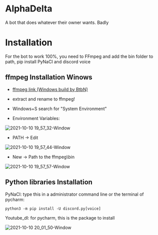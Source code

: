 # AlphaDelta
A bot that does whatever their owner wants. Badly

# Installation

For the bot to work 100%, you need to FFmpeg and add the bin folder to path, pip install PyNaCl and discord voice

## ffmpeg Installation Winows
- [ffmpeg link (Windows build by BtbN)](https://ffmpeg.org/download.html#build-windows)

- extract and rename to ffmpeg!

- Windows+S search for "System Environment"

- Environment Variables:

![2021-10-10 19_57_32-Window](https://user-images.githubusercontent.com/75881405/136694838-3b288ed4-f4fa-4fb4-9bc3-405712d4faa1.png)

- PATH -> Edit

![2021-10-10 19_57_44-Window](https://user-images.githubusercontent.com/75881405/136694839-a2887227-3c34-4e55-9857-2983d8beb23f.png)

- New -> Path to the ffmpeg\bin

![2021-10-10 19_57_57-Window](https://user-images.githubusercontent.com/75881405/136694845-49f313c1-3601-4d31-9341-6794b0304d02.png)

## Python libraries Installation

PyNaCl:
type this in a administrator command line or the terminal of pycharm:

`python3 -m pip install -U discord.py[voice]`

Youtube_dl:
for pycharm, this is the package to install

![2021-10-10 20_01_50-Window](https://user-images.githubusercontent.com/75881405/136695159-12cb539d-9378-4cea-aada-2333a663ec11.png)
